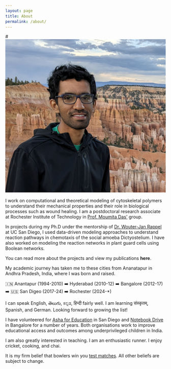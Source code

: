 ```yaml
---
layout: page
title: About
permalink: /about/
---
```


#![Aravind displayPic](./assets/images/ak_bryceCanyon_crop.jpg)

I work on computational and theoretical modeling of cytoskeletal polymers to understand their
mechanical properties and their role in biological processes such as wound healing.
I am a postdoctoral research associate at Rochester Institute of Technology in 
[Prof. Moumita Das'](https://www.rit.edu/directory/modsps-moumita-das) group.

In projects during my Ph.D under the mentorship of [Dr. Wouter-Jan Rappel](https://scholar.google.co.in/citations?user=1aJwIRkAAAAJ)
at UC San Diego, I used data-driven modeling approaches to understand reaction 
pathways in chemotaxis of the social amoeba Dictyostelium. I have also worked
on modeling the reaction networks in plant guard cells using Boolean networks.

You can read more about the projects and view my publications **here**. 

My academic journey has taken me to these cities from Ananatapur in Andhra Pradesh,
India, where I was born and raised.

🇮🇳 Anantapur (1994-2010) ➡️ Hyderabad (2010-12) ➡️ Bangalore (2012-17)
➡️ 🇺🇸 San Digeo (2017-24) ➡️ Rochester (2024-*)

I can speak English, తెలుగు, ಕನ್ನಡ, हिन्दी fairly well. I am learning संस्कृतम्, Spanish, and German.
Looking forward to growing the list!

I have volunteered for [Asha for Education](sd.ashanet.org) in San Diego and 
[Notebook Drive](https://www.facebook.com/notebookdrive.iisc/) in Bangalore
for a number of years. Both organisations work to improve educational access and outcomes
among underprivileged children in India.

I am also greatly interested in teaching. I am an enthusiastic runner. I enjoy cricket, cooking, and chai.

It is my firm belief that bowlers win you [test matches](https://en.wikipedia.org/wiki/Test_cricket).
All other beliefs are subject to change.

